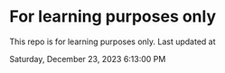 # For learning purposes only
This repo is for learning purposes only.
Last updated at

Saturday, December 23, 2023 6:13:00 PM

